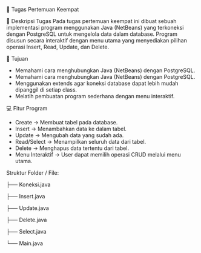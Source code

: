 📖 Tugas Pertemuan Keempat

📝 Deskripsi Tugas
Pada tugas pertemuan keempat ini dibuat sebuah implementasi program menggunakan Java (NetBeans) yang terkoneksi dengan PostgreSQL untuk mengelola data dalam database. Program disusun secara interaktif dengan menu utama yang menyediakan pilihan operasi Insert, Read, Update, dan Delete.

🎯 Tujuan
- Memahami cara menghubungkan Java (NetBeans) dengan PostgreSQL.
- Memahami cara menghubungkan Java (NetBeans) dengan PostgreSQL.
- Menggunakan extends agar koneksi database dapat lebih mudah dipanggil di setiap class.
- Melatih pembuatan program sederhana dengan menu interaktif.

💻 Fitur Program
- Create → Membuat tabel pada database.
- Insert → Menambahkan data ke dalam tabel.
- Update → Mengubah data yang sudah ada.
- Read/Select → Menampilkan seluruh data dari tabel.
- Delete → Menghapus data tertentu dari tabel.
- Menu Interaktif → User dapat memilih operasi CRUD melalui menu utama.

Struktur Folder / File:

├── Koneksi.java

├── Insert.java

├── Update.java

├── Delete.java

├── Select.java



└── Main.java


